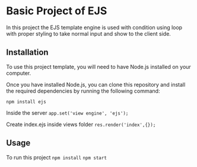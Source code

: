 # Basic Project of EJS
In this project the EJS template engine is used with condition using loop with proper styling to take normal input and show to the client side. 

## Installation

To use this project template, you will need to have Node.js installed on your computer.

Once you have installed Node.js, you can clone this repository and install the required dependencies by running the following command:

`npm install ejs`

Inside the server
`app.set('view engine', 'ejs');`

Create index.ejs inside views folder
`res.render('index',{});`

## Usage

To run this project
`npm install`
 `npm start`
